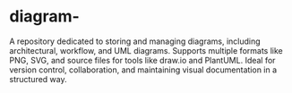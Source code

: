 # diagram-
A repository dedicated to storing and managing diagrams, including architectural, workflow, and UML diagrams. Supports multiple formats like PNG, SVG, and source files for tools like draw.io and PlantUML. Ideal for version control, collaboration, and maintaining visual documentation in a structured way.
